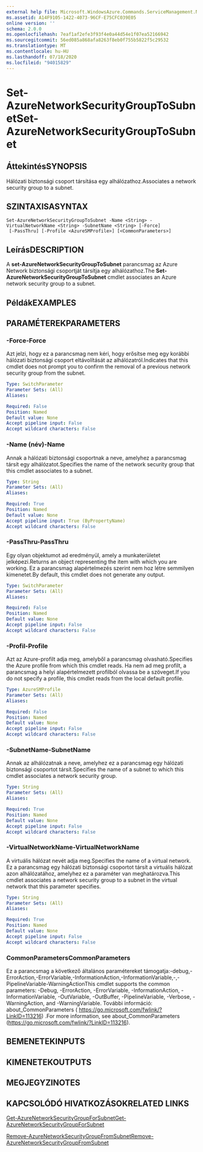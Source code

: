 ```yaml
---
external help file: Microsoft.WindowsAzure.Commands.ServiceManagement.Network.dll-Help.xml
ms.assetid: A14F9105-1422-4073-96CF-E75CFC039E05
online version: ''
schema: 2.0.0
ms.openlocfilehash: 7eaf1af2efe3f93f4e0a44d54e1f07ea52166942
ms.sourcegitcommit: 56ed085a868afa8263f8eb0f755b5822f5c29532
ms.translationtype: MT
ms.contentlocale: hu-HU
ms.lasthandoff: 07/18/2020
ms.locfileid: "94015829"
---
```

# <span data-ttu-id="9da3b-101">Set-AzureNetworkSecurityGroupToSubnet</span><span class="sxs-lookup"><span data-stu-id="9da3b-101">Set-AzureNetworkSecurityGroupToSubnet</span></span>

## <span data-ttu-id="9da3b-102">Áttekintés</span><span class="sxs-lookup"><span data-stu-id="9da3b-102">SYNOPSIS</span></span>
<span data-ttu-id="9da3b-103">Hálózati biztonsági csoport társítása egy alhálózathoz.</span><span class="sxs-lookup"><span data-stu-id="9da3b-103">Associates a network security group to a subnet.</span></span>

## <span data-ttu-id="9da3b-104">SZINTAXISA</span><span class="sxs-lookup"><span data-stu-id="9da3b-104">SYNTAX</span></span>

```
Set-AzureNetworkSecurityGroupToSubnet -Name <String> -VirtualNetworkName <String> -SubnetName <String> [-Force]
 [-PassThru] [-Profile <AzureSMProfile>] [<CommonParameters>]
```

## <span data-ttu-id="9da3b-105">Leírás</span><span class="sxs-lookup"><span data-stu-id="9da3b-105">DESCRIPTION</span></span>
<span data-ttu-id="9da3b-106">A **set-AzureNetworkSecurityGroupToSubnet** parancsmag az Azure Network biztonsági csoportját társítja egy alhálózathoz.</span><span class="sxs-lookup"><span data-stu-id="9da3b-106">The **Set-AzureNetworkSecurityGroupToSubnet** cmdlet associates an Azure network security group to a subnet.</span></span>

## <span data-ttu-id="9da3b-107">Példák</span><span class="sxs-lookup"><span data-stu-id="9da3b-107">EXAMPLES</span></span>

## <span data-ttu-id="9da3b-108">PARAMÉTEREK</span><span class="sxs-lookup"><span data-stu-id="9da3b-108">PARAMETERS</span></span>

### <span data-ttu-id="9da3b-109">-Force</span><span class="sxs-lookup"><span data-stu-id="9da3b-109">-Force</span></span>
<span data-ttu-id="9da3b-110">Azt jelzi, hogy ez a parancsmag nem kéri, hogy erősítse meg egy korábbi hálózati biztonsági csoport eltávolítását az alhálózatról.</span><span class="sxs-lookup"><span data-stu-id="9da3b-110">Indicates that this cmdlet does not prompt you to confirm the removal of a previous network security group from the subnet.</span></span>

```yaml
Type: SwitchParameter
Parameter Sets: (All)
Aliases: 

Required: False
Position: Named
Default value: None
Accept pipeline input: False
Accept wildcard characters: False
```

### <span data-ttu-id="9da3b-111">-Name (név)</span><span class="sxs-lookup"><span data-stu-id="9da3b-111">-Name</span></span>
<span data-ttu-id="9da3b-112">Annak a hálózati biztonsági csoportnak a neve, amelyhez a parancsmag társít egy alhálózatot.</span><span class="sxs-lookup"><span data-stu-id="9da3b-112">Specifies the name of the network security group that this cmdlet associates to a subnet.</span></span>

```yaml
Type: String
Parameter Sets: (All)
Aliases: 

Required: True
Position: Named
Default value: None
Accept pipeline input: True (ByPropertyName)
Accept wildcard characters: False
```

### <span data-ttu-id="9da3b-113">-PassThru</span><span class="sxs-lookup"><span data-stu-id="9da3b-113">-PassThru</span></span>
<span data-ttu-id="9da3b-114">Egy olyan objektumot ad eredményül, amely a munkaterületet jelképezi.</span><span class="sxs-lookup"><span data-stu-id="9da3b-114">Returns an object representing the item with which you are working.</span></span> <span data-ttu-id="9da3b-115">Ez a parancsmag alapértelmezés szerint nem hoz létre semmilyen kimenetet.</span><span class="sxs-lookup"><span data-stu-id="9da3b-115">By default, this cmdlet does not generate any output.</span></span>

```yaml
Type: SwitchParameter
Parameter Sets: (All)
Aliases: 

Required: False
Position: Named
Default value: None
Accept pipeline input: False
Accept wildcard characters: False
```

### <span data-ttu-id="9da3b-116">-Profil</span><span class="sxs-lookup"><span data-stu-id="9da3b-116">-Profile</span></span>
<span data-ttu-id="9da3b-117">Azt az Azure-profilt adja meg, amelyből a parancsmag olvasható.</span><span class="sxs-lookup"><span data-stu-id="9da3b-117">Specifies the Azure profile from which this cmdlet reads.</span></span> <span data-ttu-id="9da3b-118">Ha nem ad meg profilt, a parancsmag a helyi alapértelmezett profilból olvassa be a szöveget.</span><span class="sxs-lookup"><span data-stu-id="9da3b-118">If you do not specify a profile, this cmdlet reads from the local default profile.</span></span>

```yaml
Type: AzureSMProfile
Parameter Sets: (All)
Aliases: 

Required: False
Position: Named
Default value: None
Accept pipeline input: False
Accept wildcard characters: False
```

### <span data-ttu-id="9da3b-119">-SubnetName</span><span class="sxs-lookup"><span data-stu-id="9da3b-119">-SubnetName</span></span>
<span data-ttu-id="9da3b-120">Annak az alhálózatnak a neve, amelyhez ez a parancsmag egy hálózati biztonsági csoportot társít.</span><span class="sxs-lookup"><span data-stu-id="9da3b-120">Specifies the name of a subnet to which this cmdlet associates a network security group.</span></span>

```yaml
Type: String
Parameter Sets: (All)
Aliases: 

Required: True
Position: Named
Default value: None
Accept pipeline input: False
Accept wildcard characters: False
```

### <span data-ttu-id="9da3b-121">-VirtualNetworkName</span><span class="sxs-lookup"><span data-stu-id="9da3b-121">-VirtualNetworkName</span></span>
<span data-ttu-id="9da3b-122">A virtuális hálózat nevét adja meg.</span><span class="sxs-lookup"><span data-stu-id="9da3b-122">Specifies the name of a virtual network.</span></span>
<span data-ttu-id="9da3b-123">Ez a parancsmag egy hálózati biztonsági csoportot társít a virtuális hálózat azon alhálózatához, amelyhez ez a paraméter van meghatározva.</span><span class="sxs-lookup"><span data-stu-id="9da3b-123">This cmdlet associates a network security group to a subnet in the virtual network that this parameter specifies.</span></span>

```yaml
Type: String
Parameter Sets: (All)
Aliases: 

Required: True
Position: Named
Default value: None
Accept pipeline input: False
Accept wildcard characters: False
```

### <span data-ttu-id="9da3b-124">CommonParameters</span><span class="sxs-lookup"><span data-stu-id="9da3b-124">CommonParameters</span></span>
<span data-ttu-id="9da3b-125">Ez a parancsmag a következő általános paramétereket támogatja:-debug,-ErrorAction,-ErrorVariable,-InformationAction,-InformationVariable,-,-PipelineVariable-WarningAction</span><span class="sxs-lookup"><span data-stu-id="9da3b-125">This cmdlet supports the common parameters: -Debug, -ErrorAction, -ErrorVariable, -InformationAction, -InformationVariable, -OutVariable, -OutBuffer, -PipelineVariable, -Verbose, -WarningAction, and -WarningVariable.</span></span> <span data-ttu-id="9da3b-126">További információ: about_CommonParameters ( https://go.microsoft.com/fwlink/?LinkID=113216) .</span><span class="sxs-lookup"><span data-stu-id="9da3b-126">For more information, see about_CommonParameters (https://go.microsoft.com/fwlink/?LinkID=113216).</span></span>

## <span data-ttu-id="9da3b-127">BEMENETEK</span><span class="sxs-lookup"><span data-stu-id="9da3b-127">INPUTS</span></span>

## <span data-ttu-id="9da3b-128">KIMENETEK</span><span class="sxs-lookup"><span data-stu-id="9da3b-128">OUTPUTS</span></span>

## <span data-ttu-id="9da3b-129">MEGJEGYZI</span><span class="sxs-lookup"><span data-stu-id="9da3b-129">NOTES</span></span>

## <span data-ttu-id="9da3b-130">KAPCSOLÓDÓ HIVATKOZÁSOK</span><span class="sxs-lookup"><span data-stu-id="9da3b-130">RELATED LINKS</span></span>

[<span data-ttu-id="9da3b-131">Get-AzureNetworkSecurityGroupForSubnet</span><span class="sxs-lookup"><span data-stu-id="9da3b-131">Get-AzureNetworkSecurityGroupForSubnet</span></span>](./Get-AzureNetworkSecurityGroupForSubnet.md)

[<span data-ttu-id="9da3b-132">Remove-AzureNetworkSecurityGroupFromSubnet</span><span class="sxs-lookup"><span data-stu-id="9da3b-132">Remove-AzureNetworkSecurityGroupFromSubnet</span></span>](./Remove-AzureNetworkSecurityGroupFromSubnet.md)


